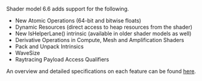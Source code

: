 Shader model 6.6 adds support for the following.

* New Atomic Operations (64-bit and bitwise floats)
* Dynamic Resources (direct access to heap resources from the shader)
* New IsHelperLane() intrinsic (available in older shader models as well)
* Derivative Operations in Compute, Mesh and Amplification Shaders
* Pack and Unpack Intrinsics
* WaveSize
* Raytracing Payload Access Qualifiers

An overview and detailed specifications on each feature can be found [here](https://microsoft.github.io/DirectX-Specs/d3d/HLSL_ShaderModel6_6.html).